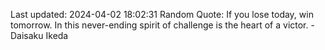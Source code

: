 Last updated: 2024-04-02 18:02:31
Random Quote: If you lose today, win tomorrow. In this never-ending spirit of challenge is the heart of a victor. - Daisaku Ikeda